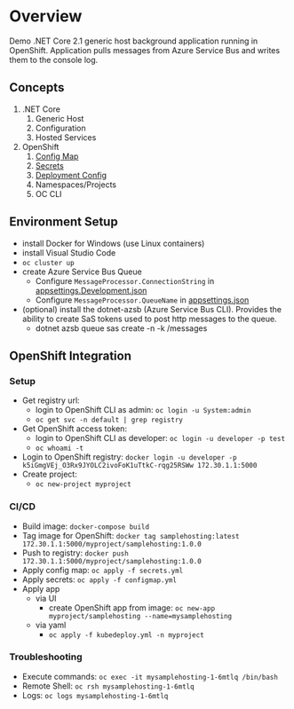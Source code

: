 # Overview
Demo .NET Core 2.1 generic host background application running in OpenShift. Application pulls messages from Azure Service Bus and writes them to the console log.

## Concepts

1. .NET Core
	1. Generic Host
	2. Configuration
	3. Hosted Services
2. OpenShift
	1. [Config Map](deploy/configmap.yml)
	2. [Secrets](deploy/secrets.yml)
	3. [Deployment Config](deploy/kubedeploy.yml)
	4. Namespaces/Projects
	5. OC CLI

## Environment Setup

* install Docker for Windows (use Linux containers)
* install Visual Studio Code
* `oc cluster up`
* create Azure Service Bus Queue
	* Configure `MessageProcessor.ConnectionString` in [appsettings.Development.json](/SampleHosting/appsettings.Development.json)
	* Configure `MessageProcessor.QueueName` in [appsettings.json](/SampleHosting/appsettings.Development.json)
* (optional) install the dotnet-azsb (Azure Service Bus CLI). Provides the ability to create SaS tokens used to post http messages to the queue.
	* dotnet azsb queue sas create -n <policyname> -k <key> <servicebus queue url>/messages

## OpenShift Integration

### Setup

* Get registry url: 
	* login to OpenShift CLI as admin: `oc login -u System:admin`
	* `oc get svc -n default | grep registry`
* Get OpenShift access token:
	* login to OpenShift CLI as developer: `oc login -u developer -p test`  
	* `oc whoami -t`
* Login to OpenShift registry: `docker login -u developer -p k5iGmgVEj_O3Rx9JYOLC2ivoFoK1uTtkC-rqg25RSWw 172.30.1.1:5000`
* Create project:
	* `oc new-project myproject`

### CI/CD

* Build image: `docker-compose build`
* Tag image for OpenShift: `docker tag samplehosting:latest 172.30.1.1:5000/myproject/samplehosting:1.0.0`
* Push to registry: `docker push 172.30.1.1:5000/myproject/samplehosting:1.0.0`
* Apply config map: `oc apply -f secrets.yml`
* Apply secrets: `oc apply -f configmap.yml`
* Apply app
	* via UI
		* create OpenShift app from image: `oc new-app myproject/samplehosting --name=mysamplehosting`
	* via yaml
		* `oc apply -f kubedeploy.yml -n myproject`

### Troubleshooting

* Execute commands: `oc exec -it mysamplehosting-1-6mtlq /bin/bash`
* Remote Shell: `oc rsh mysamplehosting-1-6mtlq`
* Logs: `oc logs mysamplehosting-1-6mtlq`